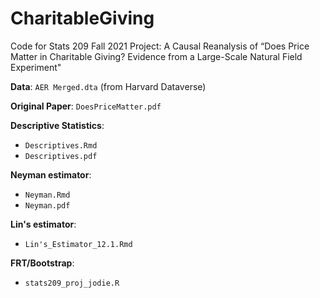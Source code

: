 # CharitableGiving

Code for Stats 209 Fall 2021 Project: A Causal Reanalysis of “Does Price Matter in Charitable Giving? Evidence from a Large-Scale Natural Field Experiment"

**Data**: `AER Merged.dta` (from Harvard Dataverse)

**Original Paper**: `DoesPriceMatter.pdf`

**Descriptive Statistics**:
- `Descriptives.Rmd`
- `Descriptives.pdf`

**Neyman estimator**:
- `Neyman.Rmd`
- `Neyman.pdf`

**Lin's estimator**:
- `Lin's_Estimator_12.1.Rmd`

**FRT/Bootstrap**:
- `stats209_proj_jodie.R`
